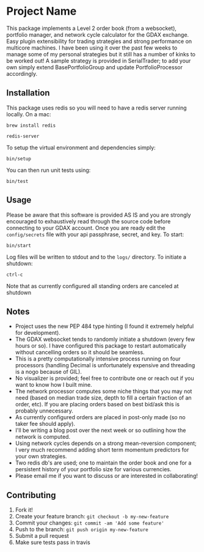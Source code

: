 # Project Name

This package implements a Level 2 order book (from a websocket), portfolio manager, and network cycle calculator for the GDAX exchange. Easy plugin extensibility for trading strategies and strong performance on multicore machines.
I have been using it over the past few weeks to manage some of my personal strategies but it still has a number of kinks to be worked out! A sample strategy is provided in SerialTrader; to add your own simply extend BasePortfolioGroup and update PortfolioProcessor accordingly.

## Installation

This package uses redis so you will need to have a redis server running locally. On a mac:

```brew install redis```

```redis-server```

To setup the virtual environment and dependencies simply:

```bin/setup```

You can then run unit tests using:

```bin/test```

## Usage

Please be aware that this software is provided AS IS and you are strongly encouraged to exhaustively read through the source code
before connecting to your GDAX account. Once you are ready edit the `config/secrets` file with your api passphrase, secret, and key.
To start:

```bin/start```

Log files will be written to stdout and to the `logs/` directory. To initiate a shutdown:

```ctrl-c```

Note that as currently configured all standing orders are canceled at shutdown

## Notes

* Project uses the new PEP 484 type hinting (I found it extremely helpful for development).
* The GDAX websocket tends to randomly initiate a shutdown (every few hours or so). I have configured
this package to restart automatically without cancelling orders so it should be seamless.
* This is a pretty computationally intensive process running on four processors (handling Decimal is unfortunately expensive and threading is a nogo because of GIL).
* No visualizer is provided; feel free to contribute one or reach out if you want to know how I built mine.
* The network processor computes some niche things that you may not need (based on median trade size, depth to fill a certain fraction of an order, etc).
If you are placing orders based on best bid/ask this is probably unnecessary.
* As currently configured orders are placed in post-only made (so no taker fee should apply).
* I'll be writing a blog post over the next week or so outlining how the network is computed.
* Using network cycles depends on a strong mean-reversion component; I very much recommend adding short term momentum predictors for your own strategies.
* Two redis db's are used; one to maintain the order book and one for a persistent history of your portfolio size for various currencies.
* Please email me if you want to discuss or are interested in collaborating!

## Contributing

1. Fork it!
2. Create your feature branch: `git checkout -b my-new-feature`
3. Commit your changes: `git commit -am 'Add some feature'`
4. Push to the branch: `git push origin my-new-feature`
5. Submit a pull request
6. Make sure tests pass in travis


